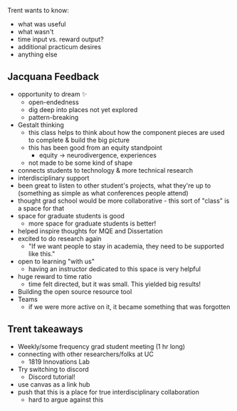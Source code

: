 Trent wants to know:
- what was useful
- what wasn't 
- time input vs. reward output?
- additional practicum desires
- anything else
## Jacquana Feedback
- opportunity to dream ✨
	- open-endedness
	- dig deep into places not yet explored
	- pattern-breaking
- Gestalt thinking
	- this class helps to think about how the component pieces are used to complete & build the big picture
	- this has been good from an equity standpoint 
		- equity -> neurodivergence, experiences
	- not made to be some kind of shape
- connects students to technology & more technical research
- interdisciplinary support
- been great to listen to other student's projects, what they're up to (something as simple as what conferences people attend)
- thought grad school would be more collaborative - this sort of "class" is a space for that
- space for graduate students is good
	- more space for graduate students is better!
- helped inspire thoughts for MQE and Dissertation
- excited to do research again
	- "If we want people to stay in academia, they need to be supported like this."
- open to learning "with us"
	- having an instructor dedicated to this space is very helpful
- huge reward to time ratio
	- time felt directed, but it was small. This yielded big results!
- Building the open source resource tool
- Teams
	- if we were more active on it, it became something that was forgotten
## Trent takeaways
- Weekly/some frequency grad student meeting (1 hr long)
- connecting with other researchers/folks at UC
	- 1819 Innovations Lab
- Try switching to discord
	- Discord tutorial!
- use canvas as a link hub
- push that this is a place for true interdisciplinary collaboration
	- hard to argue against this